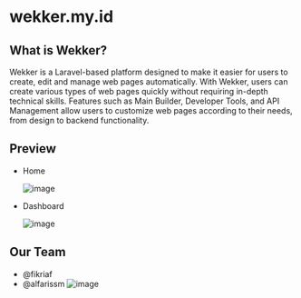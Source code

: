 # wekker.my.id

## What is Wekker?
Wekker is a Laravel-based platform designed to make it easier for users to create, edit and manage web pages automatically. With Wekker, users can create various types of web pages quickly without requiring in-depth technical skills. Features such as Main Builder, Developer Tools, and API Management allow users to customize web pages according to their needs, from design to backend functionality.

## Preview
- Home
  
  ![image](https://github.com/user-attachments/assets/a57075cd-f3fb-49ea-a79c-d34321c7051a)
  
- Dashboard
  
  ![image](https://github.com/user-attachments/assets/5a729bd5-603c-49b4-b9e8-1f2d95930075)

## Our Team
- @fikriaf
- @alfarissm
![image](https://github.com/user-attachments/assets/e1f7705f-44bb-4175-a9e4-e3d98a609564)
